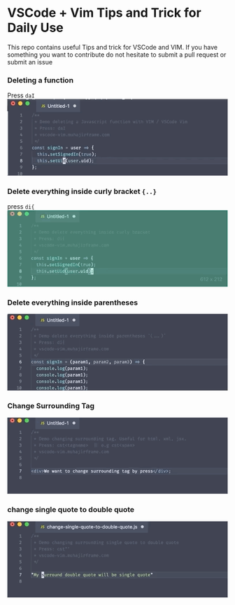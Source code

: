 # VSCode + Vim Tips and Trick for Daily Use

This repo contains useful Tips and trick for VSCode and VIM.
If you have something you want to contribute do not hesitate to submit a pull request or submit an issue

### Deleting a function

Press `daI`
![delete-a-function](gifs/delete-function.gif)

### Delete everything inside curly bracket `{..}`

press `di{`
![Delete everything inside curly bracket](gifs/delete-inside-curly-bracket.gif)

### Delete everything inside parentheses

![Delete everything inside parentheses](gifs/delete-everything-inside-parentheses.gif)

### Change Surrounding Tag

![Change Surrounding Tag](gifs/change-surrounding-tag.gif)

### change single quote to double quote

![change-single-quote-to-double-quote](gifs/change-single-quote-to-double-quote.gif)
